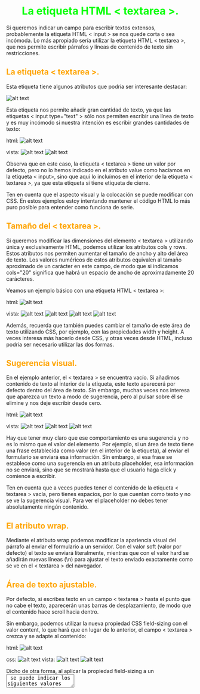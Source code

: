 # <span style="color:lime"><center>La etiqueta HTML < textarea >.<center></center></span>

Si queremos indicar un campo para escribir textos extensos, probablemente la etiqueta HTML < input > se nos quede corta o sea incómoda. Lo más apropiado sería utilizar la etiqueta HTML < textarea >, que nos permite escribir párrafos y líneas de contenido de texto sin restricciones.

## <span style="color:orange">La etiqueta < textarea >.</span>
Esta etiqueta tiene algunos atributos que podría ser interesante destacar:

![alt text](./imagenes-la-etiqueta-html-textarea/image.png)

Esta etiqueta nos permite añadir gran cantidad de texto, ya que las etiquetas < input type="text" > sólo nos permiten escribir una línea de texto y es muy incómodo si nuestra intención es escribir grandes cantidades de texto:

html:
![alt text](./imagenes-la-etiqueta-html-textarea/image-1.png)

vista:
![alt text](./imagenes-la-etiqueta-html-textarea/image-2.png)
![alt text](./imagenes-la-etiqueta-html-textarea/image-3.png)

Observa que en este caso, la etiqueta < textarea > tiene un valor por defecto, pero no lo hemos indicado en el atributo value como hacíamos en la etiqueta < input>, sino que aquí lo incluímos en el interior de la etiqueta < textarea >, ya que esta etiqueta si tiene etiqueta de cierre.

Ten en cuenta que el aspecto visual y la colocación se puede modificar con CSS. En estos ejemplos estoy intentando mantener el código HTML lo más puro posible para entender como funciona de serie.

## <span style="color:orange">Tamaño del < textarea >.</span>
Si queremos modificar las dimensiones del elemento < textarea > utilizando única y exclusivamente HTML, podemos utilizar los atributos cols y rows. Estos atributos nos permiten aumentar el tamaño de ancho y alto del área de texto. Los valores numéricos de estos atributos equivalen al tamaño aproximado de un carácter en este campo, de modo que si indicamos cols="20" significa que habrá un espacio de ancho de aproximadamente 20 carácteres.

Veamos un ejemplo básico con una etiqueta HTML < textarea >:

html:
![alt text](./imagenes-la-etiqueta-html-textarea/image-4.png)

vista:
![alt text](./imagenes-la-etiqueta-html-textarea/image-5.png)
![alt text](./imagenes-la-etiqueta-html-textarea/image-6.png)
![alt text](./imagenes-la-etiqueta-html-textarea/image-7.png)
![alt text](./imagenes-la-etiqueta-html-textarea/image-8.png)

Además, recuerda que también puedes cambiar el tamaño de este área de texto utilizando CSS, por ejemplo, con las propiedades width y height. A veces interesa más hacerlo desde CSS, y otras veces desde HTML, incluso podría ser necesario utilizar las dos formas.

## <span style="color:orange">Sugerencia visual.</span>
En el ejemplo anterior, el < textarea > se encuentra vacío. Si añadimos contenido de texto al interior de la etiqueta, este texto aparecerá por defecto dentro del área de texto. Sin embargo, muchas veces nos interesa que aparezca un texto a modo de sugerencia, pero al pulsar sobre él se elimine y nos deje escribir desde cero.

html:
![alt text](./imagenes-la-etiqueta-html-textarea/image-9.png)

vista:
![alt text](./imagenes-la-etiqueta-html-textarea/image-10.png)
![alt text](./imagenes-la-etiqueta-html-textarea/image-11.png)
![alt text](./imagenes-la-etiqueta-html-textarea/image-12.png)

Hay que tener muy claro que ese comportamiento es una sugerencia y no es lo mismo que el valor del elemento. Por ejemplo, si un área de texto tiene una frase establecida como valor (en el interior de la etiqueta), al enviar el formulario se enviará esa información. Sin embargo, si esa frase se establece como una sugerencia en un atributo placeholder, esa información no se enviará, sino que se mostrará hasta que el usuario haga click y comience a escribir.

Ten en cuenta que a veces puedes tener el contenido de la etiqueta < textarea > vacía, pero tienes espacios, por lo que cuentan como texto y no se ve la sugerencia visual. Para ver el placeholder no debes tener absolutamente ningún contenido.

## <span style="color:orange">El atributo wrap.</span>
Mediante el atributo wrap podemos modificar la apariencia visual del párrafo al enviar el formulario a un servidor. Con el valor soft (valor por defecto) el texto se enviará literalmente, mientras que con el valor hard se añadirán nuevas líneas (\n) para ajustar el texto enviado exactamente como se ve en el < textarea > del navegador.

## <span style="color:orange">Área de texto ajustable.</span>
Por defecto, si escribes texto en un campo < textarea > hasta el punto que no cabe el texto, aparecerán unas barras de desplazamiento, de modo que el contenido hace scroll hacia dentro.

Sin embargo, podemos utilizar la nueva propiedad CSS field-sizing con el valor content, lo que hará que en lugar de lo anterior, el campo < textarea > crezca y se adapte al contenido:

html:
![alt text](./imagenes-la-etiqueta-html-textarea/image-13.png)

css:
![alt text](./imagenes-la-etiqueta-html-textarea/image-14.png)
vista:
![alt text](./imagenes-la-etiqueta-html-textarea/image-15.png)
![alt text](./imagenes-la-etiqueta-html-textarea/image-16.png)

Dicho de otra forma, al aplicar la propiedad field-sizing a un <textarea> se puede indicar los siguientes valores (fixed es el valor por defecto):

   - 1️⃣ fixed: El tamaño del <textarea> es fijo, si no cabe, aparecen barras de desplazamiento.
   - 2️⃣ content: El tamaño del <textarea> crece a medida que escribes, se adapta al contenido.

## <span style="color:orange">Personalizar apariencia.</span>
Observa en el siguiente ejemplo, como hemos personalizado el área de texto, aplicandole tipografías, colores, paddings y tamaños mediante CSS:

html:
![alt text](./imagenes-la-etiqueta-html-textarea/image-17.png)

css:
![alt text](./imagenes-la-etiqueta-html-textarea/image-18.png)
![alt text](./imagenes-la-etiqueta-html-textarea/image-19.png)

vista:
![alt text](./imagenes-la-etiqueta-html-textarea/image-20.png)
![alt text](./imagenes-la-etiqueta-html-textarea/image-21.png)

Entre otras cosas, destacamos los siguientes cambios:

   - 1️⃣ La propiedad field-sizing permite adaptar el área de texto al contenido escrito.
   - 2️⃣ La propiedad resize: none evita que el usuario pueda redimensionar el campo.
   - 3️⃣ El pseudoelemento ::placeholder permite personalizar los colores del texto de sugerencia.

## <span style="color:orange">Librerías para mejorar un <textarea>.</span>
Existen algunas librerías de Javascript que permiten mejorar, «enriquecer» y ampliar la funcionalidad de estas áreas de texto, permitiendo realizar ciertas tareas visuales como si fueran pequeños editores de texto: fragmentos en negrita, cursiva, imágenes, tablas, etc...

Este tipo de librerías se suelen denominar editores WYSIWYG (lo que ves es lo que obtienes) y existen muchos y muy variados. Algunos de ellos son los siguientes:

![alt text](./imagenes-la-etiqueta-html-textarea/image-22.png)
![alt text](./imagenes-la-etiqueta-html-textarea/image-23.png)

